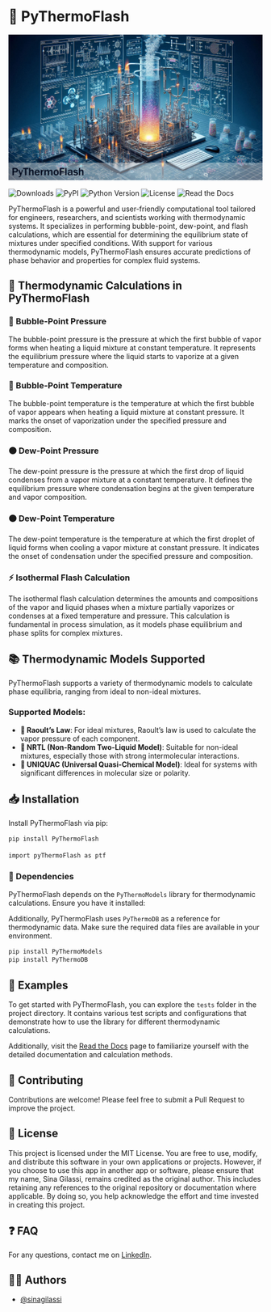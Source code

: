 # 🧪 PyThermoFlash

![PyThermoFlash](./header-1.png)

![Downloads](https://img.shields.io/pypi/dm/PyThermoFlash) ![PyPI](https://img.shields.io/pypi/v/PyThermoFlash) ![Python Version](https://img.shields.io/pypi/pyversions/PyThermoFlash.svg) ![License](https://img.shields.io/pypi/l/PyThermoFlash) ![Read the Docs](https://img.shields.io/readthedocs/PyThermoFlash)

PyThermoFlash is a powerful and user-friendly computational tool tailored for engineers, researchers, and scientists working with thermodynamic systems. It specializes in performing bubble-point, dew-point, and flash calculations, which are essential for determining the equilibrium state of mixtures under specified conditions. With support for various thermodynamic models, PyThermoFlash ensures accurate predictions of phase behavior and properties for complex fluid systems.

## 🔎 Thermodynamic Calculations in PyThermoFlash

### 🔵 Bubble-Point Pressure

The bubble-point pressure is the pressure at which the first bubble of vapor forms when heating a liquid mixture at constant temperature. It represents the equilibrium pressure where the liquid starts to vaporize at a given temperature and composition.

### 🔵 Bubble-Point Temperature

The bubble-point temperature is the temperature at which the first bubble of vapor appears when heating a liquid mixture at constant pressure. It marks the onset of vaporization under the specified pressure and composition.

### 🟠 Dew-Point Pressure

The dew-point pressure is the pressure at which the first drop of liquid condenses from a vapor mixture at a constant temperature. It defines the equilibrium pressure where condensation begins at the given temperature and vapor composition.

### 🟠 Dew-Point Temperature

The dew-point temperature is the temperature at which the first droplet of liquid forms when cooling a vapor mixture at constant pressure. It indicates the onset of condensation under the specified pressure and composition.

### ⚡ Isothermal Flash Calculation

The isothermal flash calculation determines the amounts and compositions of the vapor and liquid phases when a mixture partially vaporizes or condenses at a fixed temperature and pressure. This calculation is fundamental in process simulation, as it models phase equilibrium and phase splits for complex mixtures.

## 📚 Thermodynamic Models Supported

PyThermoFlash supports a variety of thermodynamic models to calculate phase equilibria, ranging from ideal to non-ideal mixtures.

### Supported Models:

- **📏 Raoult’s Law**: For ideal mixtures, Raoult’s law is used to calculate the vapor pressure of each component.
- **🔗 NRTL (Non-Random Two-Liquid Model)**: Suitable for non-ideal mixtures, especially those with strong intermolecular interactions.
- **🧪 UNIQUAC (Universal Quasi-Chemical Model)**: Ideal for systems with significant differences in molecular size or polarity.

## 📥 Installation

Install PyThermoFlash via pip:

```bash
pip install PyThermoFlash

import pyThermoFlash as ptf
```

### 🔗 Dependencies

PyThermoFlash depends on the `PyThermoModels` library for thermodynamic calculations. Ensure you have it installed:

Additionally, PyThermoFlash uses `PyThermoDB` as a reference for thermodynamic data. Make sure the required data files are available in your environment.

```bash
pip install PyThermoModels
pip install PyThermoDB
```

## 🧪 Examples

To get started with PyThermoFlash, you can explore the `tests` folder in the project directory. It contains various test scripts and configurations that demonstrate how to use the library for different thermodynamic calculations.

Additionally, visit the [Read the Docs](https://pythermoflash.readthedocs.io/en/latest/) page to familiarize yourself with the detailed documentation and calculation methods.

## 🤝 Contributing

Contributions are welcome! Please feel free to submit a Pull Request to improve the project.

## 📝 License

This project is licensed under the MIT License. You are free to use, modify, and distribute this software in your own applications or projects. However, if you choose to use this app in another app or software, please ensure that my name, Sina Gilassi, remains credited as the original author. This includes retaining any references to the original repository or documentation where applicable. By doing so, you help acknowledge the effort and time invested in creating this project.

## ❓ FAQ

For any questions, contact me on [LinkedIn](https://www.linkedin.com/in/sina-gilassi/).

## 👨‍💻 Authors

- [@sinagilassi](https://www.github.com/sinagilassi)
